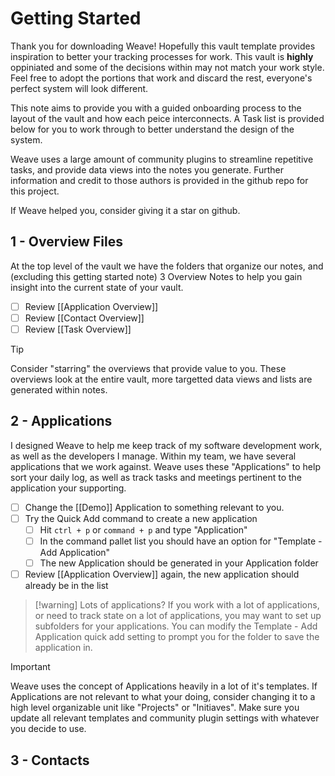 # Getting Started

Thank you for downloading Weave! Hopefully this vault template provides inspiration to better your tracking processes for work. This vault is **highly** oppiniated and some of the decisions within may not match your work style. Feel free to adopt the portions that work and discard the rest, everyone's perfect system will look different.

This note aims to provide you with a guided onboarding process to the layout of the vault and how each peice interconnects. A Task list is provided below for you to work through to better understand the design of the system.

Weave uses a large amount of community plugins to streamline repetitive tasks, and provide data views into the notes you generate. Further information and credit to those authors is provided in the github repo for this project.

If Weave helped you, consider giving it a star on github.

## 1 - Overview Files

At the top level of the vault we have the folders that organize our notes, and (excluding this getting started note) 3 Overview Notes to help you gain insight into the current state of your vault.

- [ ] Review [[Application Overview]]
- [ ] Review [[Contact Overview]]
- [ ] Review [[Task Overview]]

> [!tip]
> Consider "starring" the overviews that provide value to you. These overviews look at the entire vault, more targetted data views and lists are generated within notes.


## 2 - Applications

I designed Weave to help me keep track of my software development work, as well as the developers I manage. Within my team, we have several applications that we work against.
Weave uses these "Applications" to help sort your daily log, as well as track tasks and meetings pertinent to the application your supporting. 

- [ ] Change the [[Demo]] Application to something relevant to you.
- [ ] Try the Quick Add command to create a new application
	- [ ] Hit `ctrl + p`  or `command + p` and type "Application"
	- [ ] In the command pallet list you should have an option for "Template - Add Application"
	- [ ] The new Application should be generated in your Application folder
- [ ] Review [[Application Overview]] again, the new application should already be in the list

> [!warning] Lots of applications?
> If you work with a lot of applications, or need to track state on a lot of applications, you may want to set up subfolders for your applications. You can modify the Template - Add Application quick add setting to prompt you for the folder to save the application in. 

> [!important] 
> Weave uses the concept of Applications heavily in a lot of it's templates. If Applications are not relevant to what your doing, consider changing it to a high level organizable unit like "Projects" or "Initiaves". Make sure you update all relevant templates and community plugin settings with whatever you decide to use.



## 3 - Contacts



